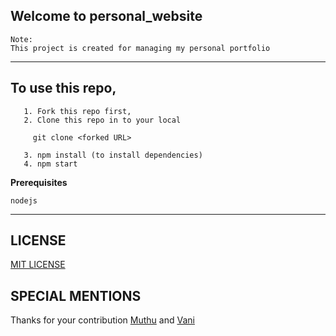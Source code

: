## Welcome to personal_website
    Note: 
    This project is created for managing my personal portfolio
---

## To use this repo,


       1. Fork this repo first,
       2. Clone this repo in to your local
        
         git clone <forked URL>
       
       3. npm install (to install dependencies)  
       4. npm start 

**Prerequisites** 

    nodejs

---

## LICENSE
[MIT LICENSE](https://github.com/yuvan11/personal_website/blob/master/LICENSE)



## SPECIAL MENTIONS 

Thanks for your contribution [Muthu](https://github.com/VMuthulakshmi) and [Vani](https://github.com/vani-sri-19)
